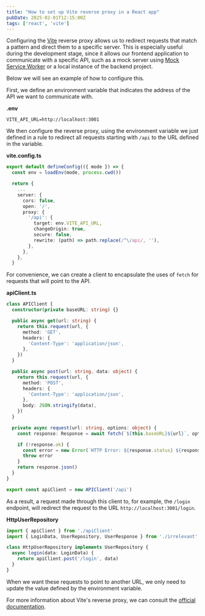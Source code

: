 ```yaml
---
title: "How to set up Vite reverse proxy in a React app"
pubDate: 2025-02-01T12:15:00Z
tags: ['react', 'vite']
---
```

Configuring the <a href="https://vite.dev" target="_blank">Vite</a> reverse proxy allows us to redirect requests that match a pattern and direct them to a specific server. This is especially useful during the development stage, since it allows our frontend application to communicate with a specific API, such as a mock server using <a href="https://mswjs.io/docs" target="_blank">Mock Service Worker</a> or a local instance of the backend project.

Below we will see an example of how to configure this.

First, we define an environment variable that indicates the address of the API we want to communicate with.

**.env**
```shell
VITE_API_URL=http://localhost:3001
```

We then configure the reverse proxy, using the environment variable we just defined in a rule to redirect all requests starting with `/api` to the URL defined in the variable.

**vite.config.ts**
```typescript
export default defineConfig(({ mode }) => {
  const env = loadEnv(mode, process.cwd())

  return {
    ...
    server: {
      cors: false,
      open: '/',
      proxy: {
        '/api': {
          target: env.VITE_API_URL,
          changeOrigin: true,
          secure: false,
          rewrite: (path) => path.replace(/^\/api/, ''),
        },
      },
    },
  }
```

For convenience, we can create a client to encapsulate the uses of `fetch` for requests that will point to the API.

**apiClient.ts**
```typescript
class APIClient {
  constructor(private baseURL: string) {}

  public async get(url: string) {
    return this.request(url, {
      method: 'GET',
      headers: {
        'Content-Type': 'application/json',
      },
    })
  }

  public async post(url: string, data: object) {
    return this.request(url, {
      method: 'POST',
      headers: {
        'Content-Type': 'application/json',
      },
      body: JSON.stringify(data),
    })
  }

  private async request(url: string, options: object) {
    const response: Response = await fetch(`${this.baseURL}${url}`, options)

    if (!response.ok) {
      const error = new Error(`HTTP Error: ${response.status} ${response.statusText}\n${response.body}`)
      throw error
    }
    return response.json()
  }
}

export const apiClient = new APIClient('/api')
```

As a result, a request made through this client to, for example, the `/login` endpoint, will redirect the request to the URL `http://localhost:3001/login`.

**HttpUserRepository**
```typescript
import { apiClient } from './apiClient'
import { LoginData, UserRepository, UserResponse } from './irrelevant'

class HttpUserRepository implements UserRepository {
  async login(data: LoginData) {
    return apiClient.post('/login', data)
  }
}
```

When we want these requests to point to another URL, we only need to update the value defined by the environment variable.

For more information about Vite's reverse proxy, we can consult the <a href="https://vite.dev/config/server-options.html#server-proxy" target="_blank">official documentation</a>.